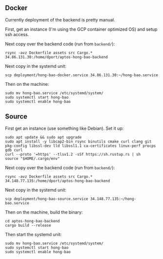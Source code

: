 ## Docker
Currently deployment of the backend is pretty manual.

First, get an instance (I'm using the GCP container optimized OS) and setup ssh access.

Next copy over the backend code (run from `backend/`):
```
rsync -avz Dockerfile assets src Cargo.* 34.86.131.30:/home/dport/aptos-hong-bao-backend
```

Next copy in the systemd unit:
```
scp deployment/hong-bao-docker.service 34.86.131.30:~/hong-bao.service
```

Then on the machine:
```
sudo mv hong-bao.service /etc/systemd/system/
sudo systemctl start hong-bao
sudo systemctl enable hong-bao
```

## Source
First get an instance (use something like Debian). Set it up:
```
sudo apt update && sudo apt upgrade
sudo apt install -y libcap2-bin rsync binutils cmake curl clang git pkg-config libssl-dev lld libssl1.1 ca-certificates linux-perf procps gdb curl
curl --proto '=https' --tlsv1.2 -sSf https://sh.rustup.rs | sh
source "$HOME/.cargo/env"
```

Next copy over the backend code (run from `backend/`):
```
rsync -avz Dockerfile assets src Cargo.* 34.148.77.135:/home/dport/aptos-hong-bao-backend
```

Next copy in the systemd unit:
```
scp deployment/hong-bao-source.service 34.148.77.135:~/hong-bao.service
```

Then on the machine, build the binary:
```
cd aptos-hong-bao-backend
cargo build --release
```

Then start the systemd unit:
```
sudo mv hong-bao.service /etc/systemd/system/
sudo systemctl start hong-bao
sudo systemctl enable hong-bao
```
